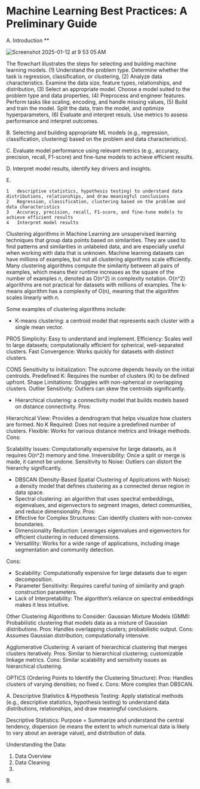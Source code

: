 # Machine Learning Best Practices: A Preliminary Guide

A. Introduction **

![Screenshot 2025-01-12 at 9 53 05 AM](https://github.com/user-attachments/assets/d92d12fa-c6f0-4918-8c3d-9b254e5a5850)

The flowchart illustrates the steps for selecting and building machine learning models. (1) Understand the problem type. Determine whether the task is regression, classification, or clustering, (2) Analyze data characteristics. Examine the data size, feature types, relationships, and distribution, (3) Select an appropriate model. Choose a model suited to the problem type and data properties, (4) Preprocess and engineer features. Perform tasks like scaling, encoding, and handle missing values, (5) Build and train the model. Split the data, train the model, and optimize hyperparameters, (6) Evaluate and interpret resuls. Use metrics to assess performance and interpret outcomes.



B. Selecting and building appropriate ML models (e.g., regression, classification, clustering) based on the problem and data characteristics).



C. Evaluate model performance using relevant metrics (e.g., accuracy, precision, recall, F1-score) and fine-tune models to achieve efficient results.

D. Interpret model results, identify key drivers and insights. 


E. 


	1	descriptive statistics, hypothesis testing) to understand data distributions, relationships, and draw meaningful conclusions
	2	Regression, classification, clustering based on the problem and data characteristics
	3	Accuracy, precision, recall, F1-score, and fine-tune models to achieve efficient results
	4	Interpret model results
Clustering algorithms in Machine Learning are unsupervised learning techniques that group data points based on similarities. They are used to find patterns and similarities in unlabeled data, and are especially useful when working with data that is unknown. Machine learning datasets can have millions of examples, but not all clustering algorithms scale efficiently. Many clustering algorithms compute the similarity between all pairs of examples, which means their runtime increases as the square of the number of examples _n_, denoted as O(n^2) in complexity notation. O(n^2) algorithms are not practical for datasets with millions of examples. The k-means algorithm has a complexity of O(n), meaning that the algorithm scales linearly with _n_. 

Some examples of clustering algorithms include:
- K-means clustering: a centroid model that represents each cluster with a single mean vector.

PROS
Simplicity: Easy to understand and implement.
Efficiency: Scales well to large datasets; computationally efficient for spherical, well-separated clusters.
Fast Convergence: Works quickly for datasets with distinct clusters.

CONS
Sensitivity to Initialization: The outcome depends heavily on the initial centroids.
Predefined K: Requires the number of clusters (K) to be defined upfront.
Shape Limitations: Struggles with non-spherical or overlapping clusters.
Outlier Sensitivity: Outliers can skew the centroids significantly.
- Hierarchical clustering: a connectivity model that builds models based on distance connectivity.
Pros:

Hierarchical View: Provides a dendrogram that helps visualize how clusters are formed.
No K Required: Does not require a predefined number of clusters.
Flexible: Works for various distance metrics and linkage methods.
Cons:

Scalability Issues: Computationally expensive for large datasets, as it requires O(n^2) memory and time.
Irreversibility: Once a split or merge is made, it cannot be undone.
Sensitivity to Noise: Outliers can distort the hierarchy significantly.
- DBSCAN (Density-Based Spatial Clustering of Applications with Noise): a density model that defines clustering as a connected dense region in data space.
- Spectral clustering: an algorithm that uses spectral embeddings, eigenvalues, and eigenvectors to segment images, detect communities, and reduce dimensionality.
Pros:
- Effective for Complex Structures: Can identify clusters with non-convex boundaries.
- Dimensionality Reduction: Leverages eigenvalues and eigenvectors for efficient clustering in reduced dimensions.
- Versatility: Works for a wide range of applications, including image segmentation and community detection.

Cons:
- Scalability: Computationally expensive for large datasets due to eigen decomposition.
- Parameter Sensitivity: Requires careful tuning of similarity and graph construction parameters.
- Lack of Interpretability: The algorithm’s reliance on spectral embeddings makes it less intuitive.

Other Clustering Algorithms to Consider:
Gaussian Mixture Models (GMM): Probabilistic clustering that models data as a mixture of Gaussian distributions.
Pros: Handles overlapping clusters; probabilistic output.
Cons: Assumes Gaussian distribution; computationally intensive.

Agglomerative Clustering: A variant of hierarchical clustering that merges clusters iteratively.
Pros: Similar to hierarchical clustering; customizable linkage metrics.
Cons: Similar scalability and sensitivity issues as hierarchical clustering.

OPTICS (Ordering Points to Identify the Clustering Structure):
Pros: Handles clusters of varying densities; no fixed ϵ.
Cons: More complex than DBSCAN.


A. Descriptive Statistics & Hypothesis Testing: Apply statistical methods (e.g., descriptive statistics, hypothesis testing) to understand data distributions, relationships, and draw meaningful conclusions.

Descriptive Statistics: 
  Purpose = Summarize and understand the central tendency, dispersion (ie means the extent to which numerical data is likely to vary about an average value), and distribution of data. 

Understanding the Data: 
1. Data Overview
2. Data Cleaning
3. 
B. 
